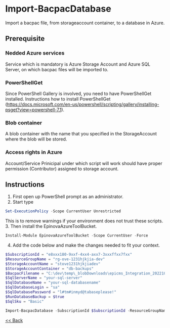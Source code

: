 # Import-BacpacDatabase
Import a bacpac file, from storageaccount container, to a database in Azure.  

## Prerequisite
### Nedded Azure services
Service which is mandatory is Azure Storage Account and Azure SQL Server, on which bacpac files will be imported to.  
### PowerShellGet
Since PowerShell Gallery is involved, you need to have PowerShellGet installed. Instructions how to install PowerShellGet (https://docs.microsoft.com/en-us/powershell/scripting/gallery/installing-psget?view=powershell-7.1).
### Blob container
A blob container with the name that you specified in the StorageAccount where the blob will be stored.
### Access rights in Azure
Account/Service Prinicipal under which script will work should have proper permission (Contributor) assigned to storage account.

## Instructions
1.	First open up PowerShell prompt as an administrator.
2.	Start type 
```powershell
Set-ExecutionPolicy -Scope CurrentUser Unrestricted
```
This is to remove warnings if your environment does not trust these scripts.  
3.	Then install the EpinovaAzureToolBucket. 
```powershell
Install-Module EpinovaAzureToolBucket -Scope CurrentUser -Force
```  
4.	Add the code below and make the changes needed to fit your context.
```powershell
$SubscriptionId = "e8xxx180-9xxf-4xx4-axx7-3xxxffxx7fxx"
$ResourceGroupName = "rg-ove-1231hjkjia-dev"
$StorageAccountName = "stove1231hjkjiadev"
$StorageAccountContainer = "db-backups"
$BacpacFilename = "C:\dev\temp\_blobDownloads\epicms_Integration_20221027082506.bacpac"
$SqlServerName = "your-sql-server"
$SqlDatabaseName = "your-sql-databasename"
$SqlDatabaseLogin = "sa"
$SqlDatabasePassword = "l#tm#inmyd@tabaseplease!"
$RunDatabaseBackup = $true
$SqlSku = "Basic"

Import-BacpacDatabase -SubscriptionId $SubscriptionId -ResourceGroupName $ResourceGroupName -StorageAccountName $StorageAccountName -StorageAccountContainer $StorageAccountContainer -BacpacFilename $BacpacFilename -SqlServerName $SqlServerName -SqlDatabaseName $SqlDatabaseName -SqlDatabaseLogin $SqlDatabaseLogin -SqlDatabasePassword $Password -RunDatabaseBackup $RunDatabaseBackup -SqlSku $SqlSku
```


[<< Back](/README.md)